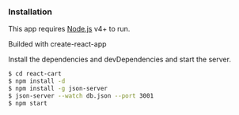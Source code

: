 ### Installation

This app requires [Node.js](https://nodejs.org/) v4+ to run.

Builded with create-react-app

Install the dependencies and devDependencies and start the server.

```sh
$ cd react-cart
$ npm install -d
$ npm install -g json-server
$ json-server --watch db.json --port 3001
$ npm start
```
